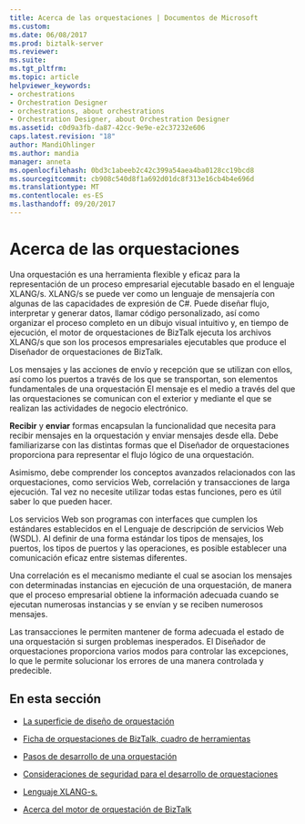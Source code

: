 ```yaml
---
title: Acerca de las orquestaciones | Documentos de Microsoft
ms.custom: 
ms.date: 06/08/2017
ms.prod: biztalk-server
ms.reviewer: 
ms.suite: 
ms.tgt_pltfrm: 
ms.topic: article
helpviewer_keywords:
- orchestrations
- Orchestration Designer
- orchestrations, about orchestrations
- Orchestration Designer, about Orchestration Designer
ms.assetid: c0d9a3fb-da87-42cc-9e9e-e2c37232e606
caps.latest.revision: "18"
author: MandiOhlinger
ms.author: mandia
manager: anneta
ms.openlocfilehash: 0bd3c1abeeb2c42c399a54aea4ba0128cc19bcd8
ms.sourcegitcommit: cb908c540d8f1a692d01dc8f313e16cb4b4e696d
ms.translationtype: MT
ms.contentlocale: es-ES
ms.lasthandoff: 09/20/2017
---
```

# <a name="about-orchestrations"></a>Acerca de las orquestaciones
Una orquestación es una herramienta flexible y eficaz para la representación de un proceso empresarial ejecutable basado en el lenguaje XLANG/s. XLANG/s se puede ver como un lenguaje de mensajería con algunas de las capacidades de expresión de C#. Puede diseñar flujo, interpretar y generar datos, llamar código personalizado, así como organizar el proceso completo en un dibujo visual intuitivo y, en tiempo de ejecución, el motor de orquestaciones de BizTalk ejecuta los archivos XLANG/s que son los procesos empresariales ejecutables que produce el Diseñador de orquestaciones de BizTalk.  
  
 Los mensajes y las acciones de envío y recepción que se utilizan con ellos, así como los puertos a través de los que se transportan, son elementos fundamentales de una orquestación El mensaje es el medio a través del que las orquestaciones se comunican con el exterior y mediante el que se realizan las actividades de negocio electrónico.  
  
 **Recibir** y **enviar** formas encapsulan la funcionalidad que necesita para recibir mensajes en la orquestación y enviar mensajes desde ella. Debe familiarizarse con las distintas formas que el Diseñador de orquestaciones proporciona para representar el flujo lógico de una orquestación.  
  
 Asimismo, debe comprender los conceptos avanzados relacionados con las orquestaciones, como servicios Web, correlación y transacciones de larga ejecución. Tal vez no necesite utilizar todas estas funciones, pero es útil saber lo que pueden hacer.  
  
 Los servicios Web son programas con interfaces que cumplen los estándares establecidos en el Lenguaje de descripción de servicios Web (WSDL). Al definir de una forma estándar los tipos de mensajes, los puertos, los tipos de puertos y las operaciones, es posible establecer una comunicación eficaz entre sistemas diferentes.  
  
 Una correlación es el mecanismo mediante el cual se asocian los mensajes con determinadas instancias en ejecución de una orquestación, de manera que el proceso empresarial obtiene la información adecuada cuando se ejecutan numerosas instancias y se envían y se reciben numerosos mensajes.  
  
 Las transacciones le permiten mantener de forma adecuada el estado de una orquestación si surgen problemas inesperados. El Diseñador de orquestaciones proporciona varios modos para controlar las excepciones, lo que le permite solucionar los errores de una manera controlada y predecible.  
  
## <a name="in-this-section"></a>En esta sección  
  
-   [La superficie de diseño de orquestación](../core/the-orchestration-design-surface.md)  
  
-   [Ficha de orquestaciones de BizTalk, cuadro de herramientas](../core/biztalk-orchestrations-tab-toolbox.md)  
  
-   [Pasos de desarrollo de una orquestación](../core/steps-in-orchestration-development.md)  
  
-   [Consideraciones de seguridad para el desarrollo de orquestaciones](../core/security-considerations-for-developing-orchestrations.md)  
  
-   [Lenguaje XLANG-s.](../core/xlang-s-language.md)  
  
-   [Acerca del motor de orquestación de BizTalk](../core/about-the-biztalk-orchestration-engine.md)